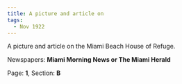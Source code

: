 ```yaml
---  
title: A picture and article on  
tags:  
  - Nov 1922  
---  
```

  
A picture and article on the Miami Beach House of Refuge.  
  
Newspapers: **Miami Morning News or The Miami Herald**  
  
Page: **1**, Section: **B** 
